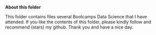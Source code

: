 **About this folder**

This folder contains files several Bootcamps Data Science that I have attended. If you like the contents of this folder, please kindly follow and recommend (stars) my github. Thank you and have a nice day.
